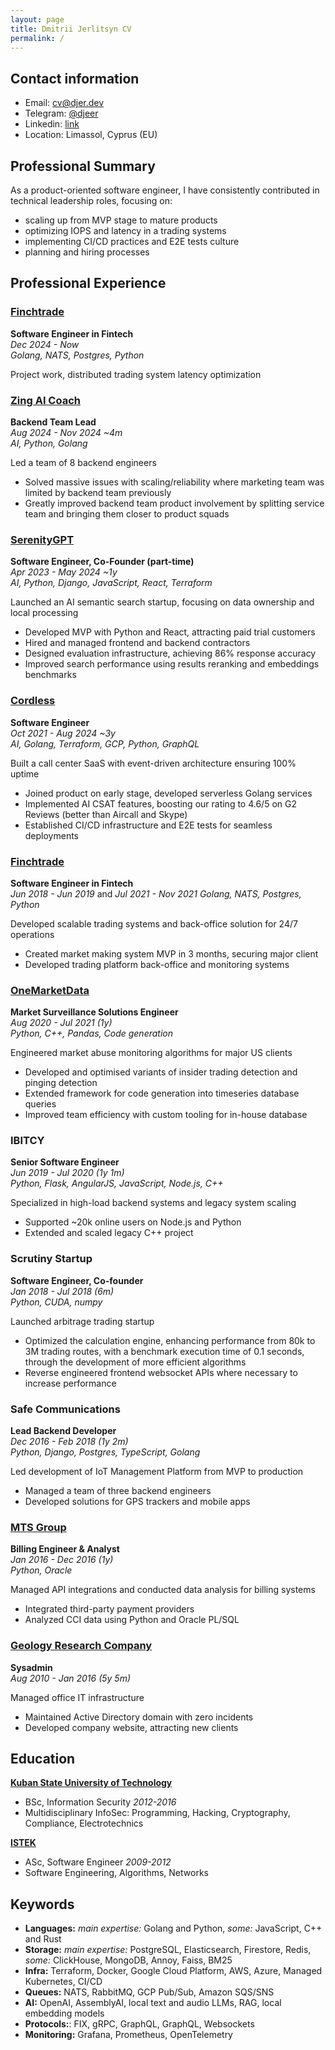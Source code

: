 ```yaml
---
layout: page
title: Dmitrii Jerlitsyn CV
permalink: /
---
```


## Contact information

- Email: [cv@djer.dev](mailto:cv@djer.dev)
- Telegram: [@djeer](http://t.me/djeer)
- Linkedin: [link](https://www.linkedin.com/in/dmitry-jerlitsyn-b58428147/)
- Location: Limassol, Cyprus (EU)

## Professional Summary

As a product-oriented software engineer, I have consistently contributed in technical leadership roles, focusing on:

- scaling up from MVP stage to mature products
- optimizing IOPS and latency in a trading systems
- implementing CI/CD practices and E2E tests culture
- planning and hiring processes

## Professional Experience

### [Finchtrade](https://finchtrade.com/)
**Software Engineer in Fintech**  
*Dec 2024 - Now*  
*Golang, NATS, Postgres, Python*

Project work, distributed trading system latency optimization

### [Zing AI Coach](https://www.zing.coach/)
**Backend Team Lead**  
*Aug 2024 - Nov 2024 ~4m*  
*AI, Python, Golang*

Led a team of 8 backend engineers
- Solved massive issues with scaling/reliability where marketing team was limited by backend team previously
- Greatly improved backend team product involvement by splitting service team and bringing them closer to product squads

### [SerenityGPT](https://serenitygpt.com/)
**Software Engineer, Co-Founder (part-time)**  
*Apr 2023 - May 2024 ~1y*  
*AI, Python, Django, JavaScript, React, Terraform*

Launched an AI semantic search startup, focusing on data ownership and local processing
- Developed MVP with Python and React, attracting paid trial customers
- Hired and managed frontend and backend contractors
- Designed evaluation infrastructure, achieving 86% response accuracy
- Improved search performance using results reranking and embeddings benchmarks

### [Cordless](https://uk.linkedin.com/company/cordless)
**Software Engineer**  
*Oct 2021 - Aug 2024 ~3y*  
*AI, Golang, Terraform, GCP, Python, GraphQL*

Built a call center SaaS with event-driven architecture ensuring 100% uptime
- Joined product on early stage, developed serverless Golang services
- Implemented AI CSAT features, boosting our rating to 4.6/5 on G2 Reviews (better than Aircall and Skype)
- Established CI/CD infrastructure and E2E tests for seamless deployments

### [Finchtrade](https://finchtrade.com/)
**Software Engineer in Fintech**  
*Jun 2018 - Jun 2019* and *Jul 2021 - Nov 2021*
*Golang, NATS, Postgres, Python*

Developed scalable trading systems and back-office solution for 24/7 operations
- Created market making system MVP in 3 months, securing major client
- Developed trading platform back-office and monitoring systems

### [OneMarketData](https://www.onetick.com/)
**Market Surveillance Solutions Engineer**  
*Aug 2020 - Jul 2021 (1y)*  
*Python, C++, Pandas, Code generation*

Engineered market abuse monitoring algorithms for major US clients
- Developed and optimised variants of insider trading detection and pinging detection
- Extended framework for code generation into timeseries database queries
- Improved team efficiency with custom tooling for in-house database

### IBITCY
**Senior Software Engineer**  
*Jun 2019 - Jul 2020 (1y 1m)*  
*Python, Flask, AngularJS, JavaScript, Node.js, C++*

Specialized in high-load backend systems and legacy system scaling
- Supported ~20k online users on Node.js and Python
- Extended and scaled legacy C++ project

### Scrutiny Startup
**Software Engineer, Co-founder**  
*Jan 2018 - Jul 2018 (6m)*  
*Python, CUDA, numpy*

Launched arbitrage trading startup
- Optimized the calculation engine, enhancing performance from 80k to 3M trading routes, with a benchmark execution time of 0.1 seconds, through the development of more efficient algorithms
- Reverse engineered frontend websocket APIs where necessary to increase performance

### Safe Communications
**Lead Backend Developer**  
*Dec 2016 - Feb 2018 (1y 2m)*  
*Python, Django, Postgres, TypeScript, Golang*

Led development of IoT Management Platform from MVP to production
- Managed a team of three backend engineers
- Developed solutions for GPS trackers and mobile apps

### [MTS Group](https://en.wikipedia.org/wiki/MTS_(telecommunications))
**Billing Engineer & Analyst**  
*Jan 2016 - Dec 2016 (1y)*  
*Python, Oracle*

Managed API integrations and conducted data analysis for billing systems
- Integrated third-party payment providers
- Analyzed CCI data using Python and Oracle PL/SQL

### [Geology Research Company](https://izyskatel23-ru.translate.goog/?_x_tr_sl=ru&_x_tr_tl=en&_x_tr_hl=en&_x_tr_pto=wapp)
**Sysadmin**  
*Aug 2010 - Jan 2016 (5y 5m)*

Managed office IT infrastructure
- Maintained Active Directory domain with zero incidents
- Developed company website, attracting new clients

## Education

**[Kuban State University of Technology](https://kubstu.ru/en)**
- BSc, Information Security *2012-2016*
- Multidisciplinary InfoSec: Programming, Hacking, Cryptography, Compliance, Electrotechnics

**[ISTEK](https://www.linkedin.com/school/институт-современных-технологий-и-экономики-истэк-/people/)**

- ASc, Software Engineer *2009-2012*
- Software Engineering, Algorithms, Networks

## Keywords

- **Languages:** _main expertise:_ Golang and Python, _some:_ JavaScript, C++ and Rust
- **Storage:** _main expertise:_ PostgreSQL, Elasticsearch, Firestore, Redis, _some:_ ClickHouse, MongoDB, Annoy, Faiss, BM25
- **Infra:** Terraform, Docker, Google Cloud Platform, AWS, Azure, Managed Kubernetes, CI/CD
- **Queues:** NATS, RabbitMQ, GCP Pub/Sub, Amazon SQS/SNS
- **AI:** OpenAI, AssemblyAI, local text and audio LLMs, RAG, local embedding models
- **Protocols:**: FIX, gRPC, GraphQL, GraphQL, Websockets
- **Monitoring:** Grafana, Prometheus, OpenTelemetry
